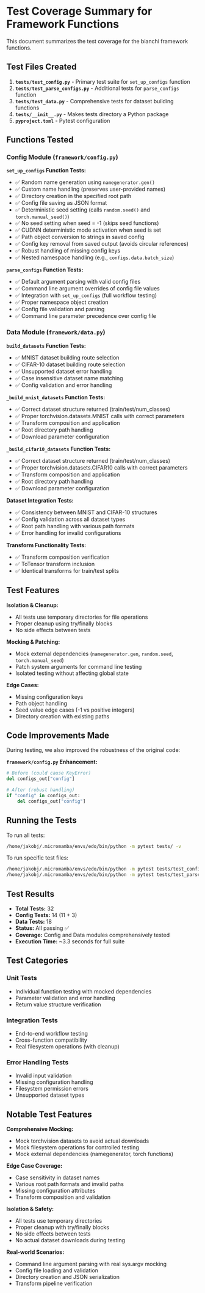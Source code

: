 # Test Coverage Summary for Framework Functions

This document summarizes the test coverage for the bianchi framework functions.

## Test Files Created

1. **`tests/test_config.py`** - Primary test suite for `set_up_configs` function
2. **`tests/test_parse_configs.py`** - Additional tests for `parse_configs` function  
3. **`tests/test_data.py`** - Comprehensive tests for dataset building functions
4. **`tests/__init__.py`** - Makes tests directory a Python package
5. **`pyproject.toml`** - Pytest configuration

## Functions Tested

### Config Module (`framework/config.py`)

**`set_up_configs` Function Tests:**
- ✅ Random name generation using `namegenerator.gen()`
- ✅ Custom name handling (preserves user-provided names)
- ✅ Directory creation in the specified root path
- ✅ Config file saving as JSON format
- ✅ Deterministic seed setting (calls `random.seed()` and `torch.manual_seed()`)
- ✅ No seed setting when seed = -1 (skips seed functions)
- ✅ CUDNN deterministic mode activation when seed is set
- ✅ Path object conversion to strings in saved config
- ✅ Config key removal from saved output (avoids circular references)
- ✅ Robust handling of missing config keys
- ✅ Nested namespace handling (e.g., `configs.data.batch_size`)

**`parse_configs` Function Tests:**
- ✅ Default argument parsing with valid config files
- ✅ Command line argument overrides of config file values
- ✅ Integration with `set_up_configs` (full workflow testing)
- ✅ Proper namespace object creation
- ✅ Config file validation and parsing
- ✅ Command line parameter precedence over config file

### Data Module (`framework/data.py`)

**`build_datasets` Function Tests:**
- ✅ MNIST dataset building route selection
- ✅ CIFAR-10 dataset building route selection
- ✅ Unsupported dataset error handling
- ✅ Case insensitive dataset name matching
- ✅ Config validation and error handling

**`_build_mnist_datasets` Function Tests:**
- ✅ Correct dataset structure returned (train/test/num_classes)
- ✅ Proper torchvision.datasets.MNIST calls with correct parameters
- ✅ Transform composition and application
- ✅ Root directory path handling
- ✅ Download parameter configuration

**`_build_cifar10_datasets` Function Tests:**
- ✅ Correct dataset structure returned (train/test/num_classes)
- ✅ Proper torchvision.datasets.CIFAR10 calls with correct parameters
- ✅ Transform composition and application
- ✅ Root directory path handling
- ✅ Download parameter configuration

**Dataset Integration Tests:**
- ✅ Consistency between MNIST and CIFAR-10 structures
- ✅ Config validation across all dataset types
- ✅ Root path handling with various path formats
- ✅ Error handling for invalid configurations

**Transform Functionality Tests:**
- ✅ Transform composition verification
- ✅ ToTensor transform inclusion
- ✅ Identical transforms for train/test splits

## Test Features

**Isolation & Cleanup:**
- All tests use temporary directories for file operations
- Proper cleanup using try/finally blocks
- No side effects between tests

**Mocking & Patching:**
- Mock external dependencies (`namegenerator.gen`, `random.seed`, `torch.manual_seed`)
- Patch system arguments for command line testing
- Isolated testing without affecting global state

**Edge Cases:**
- Missing configuration keys
- Path object handling
- Seed value edge cases (-1 vs positive integers)
- Directory creation with existing paths

## Code Improvements Made

During testing, we also improved the robustness of the original code:

**`framework/config.py` Enhancement:**
```python
# Before (could cause KeyError)
del configs_out["config"]

# After (robust handling)
if "config" in configs_out:
    del configs_out["config"]
```

## Running the Tests

To run all tests:
```bash
/home/jakobj/.micromamba/envs/edo/bin/python -m pytest tests/ -v
```

To run specific test files:
```bash
/home/jakobj/.micromamba/envs/edo/bin/python -m pytest tests/test_config.py -v
/home/jakobj/.micromamba/envs/edo/bin/python -m pytest tests/test_parse_configs.py -v
```

## Test Results

- **Total Tests:** 32
- **Config Tests:** 14 (11 + 3)
- **Data Tests:** 18
- **Status:** All passing ✅
- **Coverage:** Config and Data modules comprehensively tested
- **Execution Time:** ~3.3 seconds for full suite

## Test Categories

### Unit Tests
- Individual function testing with mocked dependencies
- Parameter validation and error handling
- Return value structure verification

### Integration Tests  
- End-to-end workflow testing
- Cross-function compatibility
- Real filesystem operations (with cleanup)

### Error Handling Tests
- Invalid input validation
- Missing configuration handling
- Filesystem permission errors
- Unsupported dataset types

## Notable Test Features

**Comprehensive Mocking:**
- Mock torchvision datasets to avoid actual downloads
- Mock filesystem operations for controlled testing
- Mock external dependencies (namegenerator, torch functions)

**Edge Case Coverage:**
- Case sensitivity in dataset names
- Various root path formats and invalid paths
- Missing configuration attributes
- Transform composition and validation

**Isolation & Safety:**
- All tests use temporary directories
- Proper cleanup with try/finally blocks
- No side effects between tests
- No actual dataset downloads during testing

**Real-world Scenarios:**
- Command line argument parsing with real sys.argv mocking
- Config file loading and validation
- Directory creation and JSON serialization
- Transform pipeline verification
